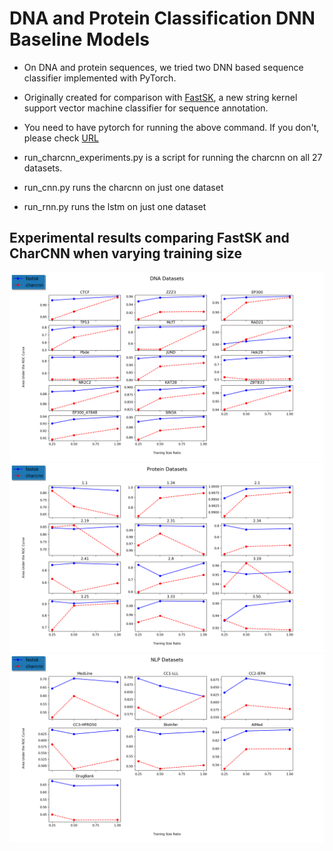 # DNA and Protein Classification DNN Baseline Models

+ On DNA and protein sequences, we tried two DNN based sequence  classifier implemented with PyTorch. 

+ Originally created for comparison with [FastSK](https://github.com/QData/FastSK), a new string kernel support vector machine classifier for sequence annotation.

+ You need to have pytorch for running the above command. If you don't, please check [URL](https://pytorch.org/get-started/locally/)

+ run_charcnn_experiments.py is a script for running the charcnn on all 27 datasets.
+ run_cnn.py runs the charcnn on just one dataset
+ run_rnn.py runs the lstm  on just one dataset


## Experimental results comparing FastSK and CharCNN when varying training size 

<img src="trainsize_varyresults/dna.png?raw=true" width="800">

<img src="trainsize_varyresults/protein.png" width="800">

<img src="trainsize_varyresults/nlp.png" width="800">
